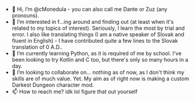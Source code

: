 - 👋 Hi, I’m @cMonedula - you can also call me Dante or Zuz (any pronouns).
- 👀 I’m interested in f...ing around and finding out (at least when it's related to my topics of interest). Seriously, I learn the most by trial and error. I also like translating things (I am a native speaker of Slovak and fluent in English) - I have contributed quite a few lines to the Slovak translation of 0 A.D..
- 🌱 I’m currently learning Python, as it is required of me by school. I've been looking to try Kotlin and C too, but there's only so many hours in a day.
- 💞️ I’m looking to collaborate on... nothing as of now, as I don't think my skills are of much value. Yet. My aim as of right now is making a custom Darkest Dungeon character mod.
- 📫 How to reach me? idk lol figure that out yourself

<!---
cMonedula/cMonedula is a ✨ special ✨ repository because its `README.md` (this file) appears on your GitHub profile.
You can click the Preview link to take a look at your changes.
--->
